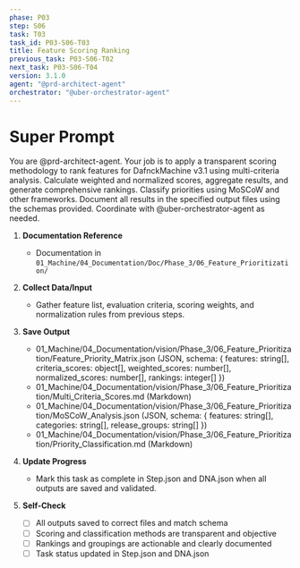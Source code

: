 ```yaml
---
phase: P03
step: S06
task: T03
task_id: P03-S06-T03
title: Feature Scoring Ranking
previous_task: P03-S06-T02
next_task: P03-S06-T04
version: 3.1.0
agent: "@prd-architect-agent"
orchestrator: "@uber-orchestrator-agent"
---
```


# Super Prompt
You are @prd-architect-agent. Your job is to apply a transparent scoring methodology to rank features for DafnckMachine v3.1 using multi-criteria analysis. Calculate weighted and normalized scores, aggregate results, and generate comprehensive rankings. Classify priorities using MoSCoW and other frameworks. Document all results in the specified output files using the schemas provided. Coordinate with @uber-orchestrator-agent as needed.

1. **Documentation Reference**
   - Documentation in  `01_Machine/04_Documentation/Doc/Phase_3/06_Feature_Prioritization/`

2. **Collect Data/Input**
   - Gather feature list, evaluation criteria, scoring weights, and normalization rules from previous steps.

3. **Save Output**
   - 01_Machine/04_Documentation/vision/Phase_3/06_Feature_Prioritization/Feature_Priority_Matrix.json (JSON, schema: { features: string[], criteria_scores: object[], weighted_scores: number[], normalized_scores: number[], rankings: integer[] })
   - 01_Machine/04_Documentation/vision/Phase_3/06_Feature_Prioritization/Multi_Criteria_Scores.md (Markdown)
   - 01_Machine/04_Documentation/vision/Phase_3/06_Feature_Prioritization/MoSCoW_Analysis.json (JSON, schema: { features: string[], categories: string[], release_groups: string[] })
   - 01_Machine/04_Documentation/vision/Phase_3/06_Feature_Prioritization/Priority_Classification.md (Markdown)

4. **Update Progress**
   - Mark this task as complete in Step.json and DNA.json when all outputs are saved and validated.

5. **Self-Check**
   - [ ] All outputs saved to correct files and match schema
   - [ ] Scoring and classification methods are transparent and objective
   - [ ] Rankings and groupings are actionable and clearly documented
   - [ ] Task status updated in Step.json and DNA.json 
